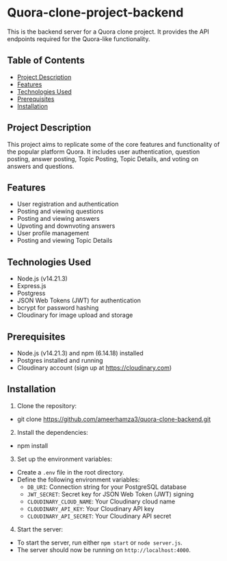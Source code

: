 # Quora-clone-project-backend

This is the backend server for a Quora clone project. It provides the API endpoints required for the Quora-like functionality.

## Table of Contents

- [Project Description](#project-description)
- [Features](#features)
- [Technologies Used](#technologies-used)
- [Prerequisites](#prerequisites)
- [Installation](#installation)

## Project Description

This project aims to replicate some of the core features and functionality of the popular platform Quora.
It includes user authentication, question posting, answer posting, Topic Posting, Topic Details, and voting on answers and questions.

## Features

- User registration and authentication
- Posting and viewing questions
- Posting and viewing answers
- Upvoting and downvoting answers
- User profile management
- Posting and viewing Topic Details

## Technologies Used

- Node.js (v14.21.3)
- Express.js
- Postgress 
- JSON Web Tokens (JWT) for authentication
- bcrypt for password hashing
- Cloudinary for image upload and storage

## Prerequisites

- Node.js (v14.21.3) and npm (6.14.18) installed
- Postgres installed and running
- Cloudinary account (sign up at https://cloudinary.com)

## Installation
1. Clone the repository:
  - git clone https://github.com/ameerhamza3/quora-clone-backend.git

2. Install the dependencies:
  - npm install

3. Set up the environment variables:
- Create a `.env` file in the root directory.
- Define the following environment variables:
  - `DB_URI`: Connection string for your PostgreSQL database
  - `JWT_SECRET`: Secret key for JSON Web Token (JWT) signing
  - `CLOUDINARY_CLOUD_NAME`: Your Cloudinary cloud name
  - `CLOUDINARY_API_KEY`: Your Cloudinary API key
  - `CLOUDINARY_API_SECRET`: Your Cloudinary API secret

4. Start the server:
  - To start the server, run either `npm start` or `node server.js`.
  - The server should now be running on `http://localhost:4000`.
